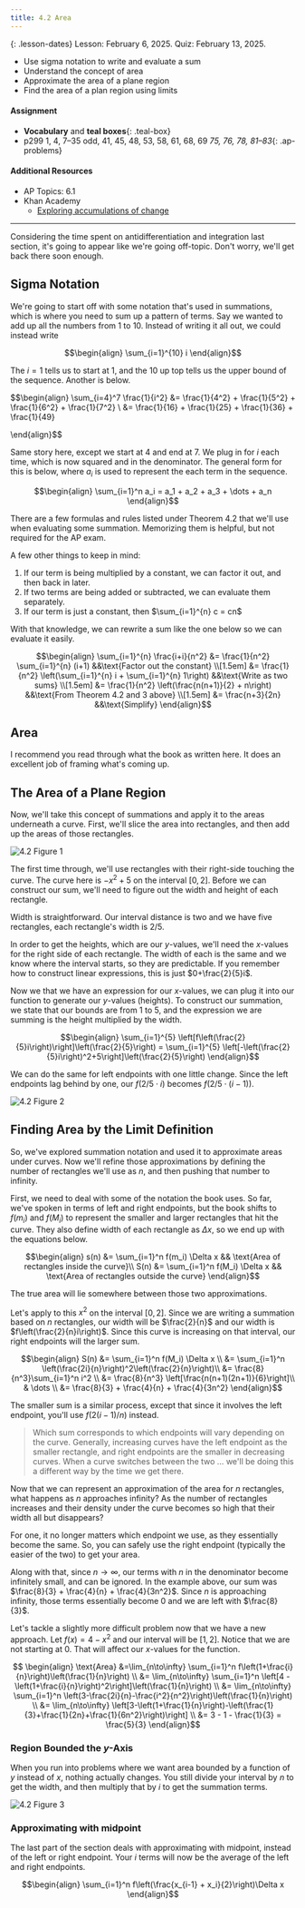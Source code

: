 ```yaml
---
title: 4.2 Area
---
```


{: .lesson-dates}
Lesson: February 6, 2025. Quiz: February 13, 2025.

- Use sigma notation to write and evaluate a sum
- Understand the concept of area
- Approximate the area of a plane region
- Find the area of a plan region using limits

#### Assignment

- **Vocabulary** and **teal boxes**{: .teal-box}
- p299 1, 4, 7–35 odd, 41, 45, 48, 53, 58, 61, 68, 69 *75, 76, 78, 81–83*{: .ap-problems}

#### Additional Resources

- AP Topics: 6.1
- Khan Academy
  - [Exploring accumulations of change](https://www.khanacademy.org/math/ap-calculus-ab/ab-integration-new/ab-6-1/v/introduction-to-integral-calculus)

---

Considering the time spent on antidifferentiation and integration last section, it's going to appear like we're going off-topic. Don't worry, we'll get back there soon enough.

## Sigma Notation

We're going to start off with some notation that's used in summations, which is where you need to sum up a pattern of terms. Say we wanted to add up all the numbers from 1 to 10. Instead of writing it all out, we could instead write

$$\begin{align}
\sum_{i=1}^{10} i
\end{align}$$

The $i=1$ tells us to start at 1, and the $10$ up top tells us the upper bound of the sequence. Another is below.

$$\begin{align}
\sum_{i=4}^7 \frac{1}{i^2} &= \frac{1}{4^2} + \frac{1}{5^2} + \frac{1}{6^2} + \frac{1}{7^2} \\
&= \frac{1}{16} + \frac{1}{25} + \frac{1}{36} + \frac{1}{49}

\end{align}$$

Same story here, except we start at 4 and end at 7. We plug in for $i$ each time, which is now squared and in the denominator. The general form for this is below, where $a_i$ is used to represent the each term in the sequence.

$$\begin{align}
\sum_{i=1}^n a_i = a_1 + a_2 + a_3 + \dots + a_n
\end{align}$$

There are a few formulas and rules listed under Theorem 4.2 that we'll use when evaluating some summation. Memorizing them is helpful, but not required for the AP exam.

A few other things to keep in mind:

1. If our term is being multiplied by a constant, we can factor it out, and then back in later.
2. If two terms are being added or subtracted, we can evaluate them separately.
3. If our term is just a constant, then $\sum_{i=1}^{n} c = cn$

With that knowledge, we can rewrite a sum like the one below so we can evaluate it easily.

$$\begin{align}
\sum_{i=1}^{n} \frac{i+i}{n^2}  &= \frac{1}{n^2} \sum_{i=1}^{n} (i+1)                               &&\text{Factor out the constant} \\[1.5em]
                                &= \frac{1}{n^2} \left(\sum_{i=1}^{n} i + \sum_{i=1}^{n} 1\right)   &&\text{Write as two sums} \\[1.5em]
                                &= \frac{1}{n^2} \left(\frac{n(n+1)}{2} + n\right)                  &&\text{From Theorem 4.2 and 3 above} \\[1.5em]
                                &= \frac{n+3}{2n}                                                   &&\text{Simplify}
\end{align}$$

## Area

I recommend you read through what the book as written here. It does an excellent job of framing what's coming up.

## The Area of a Plane Region

Now, we'll take this concept of summations and apply it to the areas underneath a curve. First, we'll slice the area into rectangles, and then add up the areas of those rectangles.

![4.2 Figure 1](../img/4.2-figure-1.png)

The first time through, we'll use rectangles with their right-side touching the curve. The curve here is $-x^2 + 5$ on the interval $[0,2]$. Before we can construct our sum, we'll need to figure out the width and height of each rectangle.

Width is straightforward. Our interval distance is two and we have five rectangles, each rectangle's width is $2/5$.

In order to get the heights, which are our $y$-values, we'll need the $x$-values for the right side of each rectangle. The width of each is the same and we know where the interval starts, so they are predictable. If you remember how to construct linear expressions, this is just $0+\frac{2}{5}i$.

Now we that we have an expression for our $x$-values, we can plug it into our function to generate our $y$-values (heights). To construct our summation, we state that our bounds are from 1 to 5, and the expression we are summing is the height multiplied by the width.

$$\begin{align}
\sum_{i=1}^{5} \left[f\left(\frac{2}{5}i\right)\right]\left(\frac{2}{5}\right) = \sum_{i=1}^{5} \left[-\left(\frac{2}{5}i\right)^2+5\right]\left(\frac{2}{5}\right)
\end{align}$$

We can do the same for left endpoints with one little change. Since the left endpoints lag behind by one, our $f(2/5 \cdot i)$ becomes $f(2/5 \cdot (i-1))$.

![4.2 Figure 2](../img/4.2-figure-2.png)

## Finding Area by the Limit Definition

So, we've explored summation notation and used it to approximate areas under curves. Now we'll refine those approximations by defining the number of rectangles we'll use as $n$, and then pushing that number to infinity.

First, we need to deal with some of the notation the book uses. So far, we've spoken in terms of left and right endpoints, but the book shifts to $f(m_i)$ and $f(M_i)$ to represent the smaller and larger rectangles that hit the curve. They also define width of each rectangle as $\Delta x$, so we end up with the equations below.

$$\begin{align}
s(n) &= \sum_{i=1}^n f(m_i) \Delta x && \text{Area of rectangles inside the curve}\\
S(n) &= \sum_{i=1}^n f(M_i) \Delta x && \text{Area of rectangles outside the curve}
\end{align}$$

The true area will lie somewhere between those two approximations.

Let's apply to this $x^2$ on the interval $[0,2]$. Since we are writing a summation based on $n$ rectangles, our width will be $\frac{2}{n}$ and our width is $f\left(\frac{2}{n}i\right)$. Since this curve is increasing on that interval, our right endpoints will the larger sum.

$$\begin{align}
S(n) &= \sum_{i=1}^n f(M_i) \Delta x \\
     &= \sum_{i=1}^n \left(\frac{2i}{n}\right)^2\left(\frac{2}{n}\right)\\
     &= \frac{8}{n^3}\sum_{i=1}^n i^2 \\
     &= \frac{8}{n^3} \left[\frac{n(n+1)(2n+1)}{6}\right]\\
     & \dots \\
     &= \frac{8}{3} + \frac{4}{n} + \frac{4}{3n^2}
\end{align}$$

The smaller sum is a similar process, except that since it involves the left endpoint, you'll use $f(2(i-1)/n)$ instead.

> Which sum corresponds to which endpoints will vary depending on the curve. Generally, increasing curves have the left endpoint as the smaller rectangle, and right endpoints are the smaller in decreasing curves. When a curve switches between the two … we'll be doing this a different way by the time we get there.

Now that we can represent an approximation of the area for $n$ rectangles, what happens as $n$ approaches infinity? As the number of rectangles increases and their density under the curve becomes so high that their width all but disappears?

For one, it no longer matters which endpoint we use, as they essentially become the same. So, you can safely use the right endpoint (typically the easier of the two) to get your area.

Along with that, since $n\rightarrow\infty$, our terms with $n$ in the denominator become infinitely small, and can be ignored. In the example above, our sum was $\frac{8}{3} + \frac{4}{n} + \frac{4}{3n^2}$. Since $n$ is approaching infinity, those terms essentially become 0 and we are left with $\frac{8}{3}$.

Let's tackle a slightly more difficult problem now that we have a new approach. Let $f(x) = 4 - x^2$ and our interval will be $[1,2]$. Notice that we are not starting at 0. That will affect our $x$-values for the function.

$$
\begin{align}
\text{Area} &=\lim_{n\to\infty} \sum_{i=1}^n f\left(1+\frac{i}{n}\right)\left(\frac{1}{n}\right) \\
                   &= \lim_{n\to\infty} \sum_{i=1}^n \left[4 - \left(1+\frac{i}{n}\right)^2\right]\left(\frac{1}{n}\right) \\
                   &= \lim_{n\to\infty} \sum_{i=1}^n \left(3-\frac{2i}{n}-\frac{i^2}{n^2}\right)\left(\frac{1}{n}\right) \\
                   &= \lim_{n\to\infty} \left[3-\left(1+\frac{1}{n}\right)-\left(\frac{1}{3}+\frac{1}{2n}+\frac{1}{6n^2}\right)\right] \\
                   &= 3 - 1 - \frac{1}{3} = \frac{5}{3}
\end{align}$$

### Region Bounded the $y$-Axis

When you run into problems where we want area bounded by a function of $y$ instead of $x$, nothing actually changes. You still divide your interval by $n$ to get the width, and then multiply that by $i$ to get the summation terms.

![4.2 Figure 3](../img/4.2-figure-3.png)

### Approximating with midpoint

The last part of the section deals with approximating with midpoint, instead of the left or right endpoint. Your $i$ terms will now be the average of the left and right endpoints.

$$\begin{align}
\sum_{i=1}^n f\left(\frac{x_{i-1} + x_i}{2}\right)\Delta x
\end{align}$$
